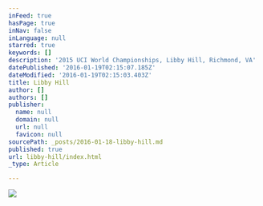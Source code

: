 ```yaml
---
inFeed: true
hasPage: true
inNav: false
inLanguage: null
starred: true
keywords: []
description: '2015 UCI World Championships, Libby Hill, Richmond, VA'
datePublished: '2016-01-19T02:15:07.185Z'
dateModified: '2016-01-19T02:15:03.403Z'
title: Libby Hill
author: []
authors: []
publisher:
  name: null
  domain: null
  url: null
  favicon: null
sourcePath: _posts/2016-01-18-libby-hill.md
published: true
url: libby-hill/index.html
_type: Article

---
```

![](https://the-grid-user-content.s3-us-west-2.amazonaws.com/3f2aeeab-af93-4913-b636-ccbc5c9059dd.jpg)